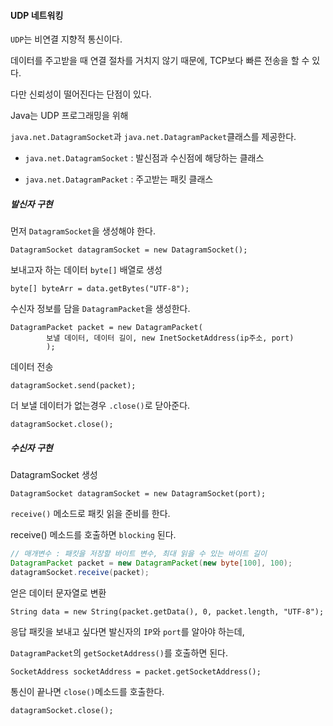 #### UDP 네트워킹

`UDP`는 비연결 지향적 통신이다.

데이터를 주고받을 때 연결 절차를 거치지 않기 때문에, TCP보다 빠른 전송을 할 수 있다.

다만 신뢰성이 떨어진다는 단점이 있다.

Java는 UDP 프로그래밍을 위해

`java.net.DatagramSocket`과 `java.net.DatagramPacket`클래스를 제공한다.

- `java.net.DatagramSocket` : 발신점과 수신점에 해당하는 클래스

- `java.net.DatagramPacket` : 주고받는 패킷 클래스

##### 발신자 구현

먼저 `DatagramSocket`을 생성해야 한다.

`DatagramSocket datagramSocket = new DatagramSocket();`

보내고자 하는 데이터 `byte[]` 배열로 생성

`byte[] byteArr = data.getBytes("UTF-8");`

수신자 정보를 담을 `DatagramPacket`을 생성한다.

```
DatagramPacket packet = new DatagramPacket(
        보낼 데이터, 데이터 길이, new InetSocketAddress(ip주소, port)
        );
```

데이터 전송

`datagramSocket.send(packet);`

더 보낼 데이터가 없는경우 `.close()`로 닫아준다.

`datagramSocket.close();`

##### 수신자 구현

DatagramSocket 생성

`DatagramSocket datagramSocket = new DatagramSocket(port);`

`receive()` 메소드로 패킷 읽을 준비를 한다.

receive() 메소드를 호출하면 `blocking` 된다.

```java
// 매개변수 : 패킷을 저장할 바이트 변수, 최대 읽을 수 있는 바이트 길이
DatagramPacket packet = new DatagramPacket(new byte[100], 100);
datagramSocket.receive(packet);
```

얻은 데이터 문자열로 변환

`String data = new String(packet.getData(), 0, packet.length, "UTF-8");`

응답 패킷을 보내고 싶다면 발신자의 `IP`와 `port`를 알아야 하는데,

`DatagramPacket`의 `getSocketAddress()`를 호출하면 된다.

`SocketAddress socketAddress = packet.getSocketAddress();`

통신이 끝나면 `close()`메소드를 호출한다.

`datagramSocket.close();`